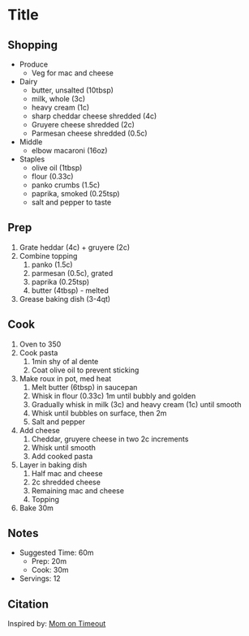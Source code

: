 # Title

## Shopping

- Produce
    - Veg for mac and cheese
- Dairy
    - butter, unsalted (10tbsp)
    - milk, whole (3c)
    - heavy cream (1c)
    - sharp cheddar cheese shredded (4c)
    - Gruyere cheese shredded (2c)
    - Parmesan cheese shredded (0.5c)
- Middle
    - elbow macaroni (16oz)
- Staples
    - olive oil (1tbsp)
    - flour (0.33c)
    - panko crumbs (1.5c)
    - paprika, smoked (0.25tsp)
    - salt and pepper to taste

## Prep

1. Grate heddar (4c) + gruyere (2c)
1. Combine topping
    1. panko (1.5c)
    1. parmesan (0.5c), grated
    1. paprika (0.25tsp)
    1. butter (4tbsp) - melted
1. Grease baking dish (3-4qt)

## Cook

1. Oven to 350
1. Cook pasta
    1. 1min shy of al dente
    1. Coat olive oil to prevent sticking
1. Make roux in pot, med heat
    1. Melt butter (6tbsp) in saucepan
    1. Whisk in flour (0.33c) 1m until bubbly and golden
    1. Gradually whisk in milk (3c) and heavy cream (1c) until smooth
    1. Whisk until bubbles on surface, then 2m
    1. Salt and pepper
1. Add cheese
    1. Cheddar, gruyere cheese in two 2c increments
    1. Whisk until smooth
    1. Add cooked pasta
1. Layer in baking dish
    1. Half mac and cheese
    1. 2c shredded cheese
    1. Remaining mac and cheese
    1. Topping
1. Bake 30m

## Notes

- Suggested Time: 60m
    - Prep: 20m
    - Cook: 30m
- Servings: 12

## Citation

Inspired by:
[Mom on Timeout](https://www.momontimeout.com/best-homemade-baked-mac-and-cheese-recipe/)
